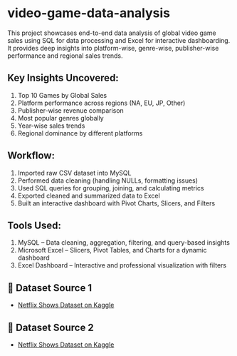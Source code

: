 # video-game-data-analysis
This project showcases end-to-end data analysis of global video game sales using SQL for data processing and Excel for interactive dashboarding. It provides deep insights into platform-wise, genre-wise, publisher-wise performance and regional sales trends.

## Key Insights Uncovered:
1) Top 10 Games by Global Sales
2) Platform performance across regions (NA, EU, JP, Other)
3) Publisher-wise revenue comparison
4) Most popular genres globally
5) Year-wise sales trends
6) Regional dominance by different platforms

## Workflow:
1) Imported raw CSV dataset into MySQL
2) Performed data cleaning (handling NULLs, formatting issues)
3) Used SQL queries for grouping, joining, and calculating metrics
4) Exported cleaned and summarized data to Excel
5) Built an interactive dashboard with Pivot Charts, Slicers, and Filters

## Tools Used:
1) MySQL – Data cleaning, aggregation, filtering, and query-based insights
2) Microsoft Excel – Slicers, Pivot Tables, and Charts for a dynamic dashboard
3) Excel Dashboard – Interactive and professional visualization with filters

## 📁 Dataset Source 1
- [Netflix Shows Dataset on Kaggle](https://www.kaggle.com/datasets/shivamb/netflix-shows)
## 📁 Dataset Source 2
- [Netflix Shows Dataset on Kaggle](https://www.kaggle.com/datasets/hassanraof/top10k-tmdb-movies-csv)

